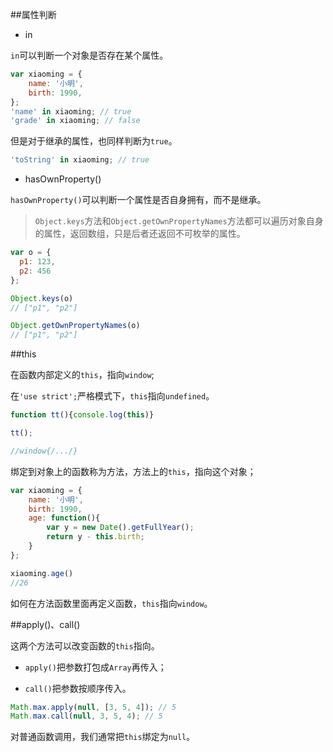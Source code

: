 ##属性判断

 - in

`in`可以判断一个对象是否存在某个属性。

```js
var xiaoming = {
    name: '小明',
    birth: 1990,
};
'name' in xiaoming; // true
'grade' in xiaoming; // false
```

但是对于继承的属性，也同样判断为`true`。

```js
'toString' in xiaoming; // true
```

 - hasOwnProperty()


`hasOwnProperty()`可以判断一个属性是否自身拥有，而不是继承。

>`Object.keys`方法和`Object.getOwnPropertyNames`方法都可以遍历对象自身的属性，返回数组，只是后者还返回不可枚举的属性。

```js
var o = {
  p1: 123,
  p2: 456
};

Object.keys(o)
// ["p1", "p2"]

Object.getOwnPropertyNames(o)
// ["p1", "p2"]
```

##this

在函数内部定义的`this`，指向`window`;

在`'use strict';`严格模式下，`this`指向`undefined`。

```js
function tt(){console.log(this)}

tt();

//window{/.../}
```

绑定到对象上的函数称为方法，方法上的`this`，指向这个对象；

```js
var xiaoming = {
    name: '小明',
    birth: 1990,
    age: function(){
        var y = new Date().getFullYear();
        return y - this.birth;
    }
};

xiaoming.age()
//26
```

如何在方法函数里面再定义函数，`this`指向`window`。

##apply()、call()

这两个方法可以改变函数的`this`指向。

 - `apply()`把参数打包成`Array`再传入；

 - `call()`把参数按顺序传入。


```js
Math.max.apply(null, [3, 5, 4]); // 5
Math.max.call(null, 3, 5, 4); // 5
```

对普通函数调用，我们通常把`this`绑定为`null`。
